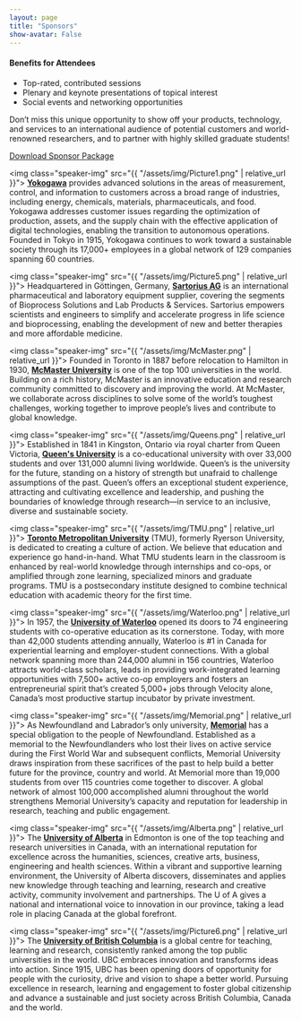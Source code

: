 ```yaml
---
layout: page
title: "Sponsors"
show-avatar: False
---
```


#### Benefits for Attendees
- Top-rated, contributed sessions
- Plenary and keynote presentations of topical interest
- Social events and networking opportunities

Don’t miss this unique opportunity to show off your products, technology, and services to an international audience of potential customers and world-renowned researchers, and to partner with highly skilled graduate students!

<div class="text-center">
  <a class="btn btn-warning btn-lg" href="./assets/docs/ADCHEM Sponsor Package Nov 17.pdf" role="button">Download Sponsor Package</a>
</div>



<img class="speaker-img" src="{{ "/assets/img/Picture1.png" | relative_url }}">
[**Yokogawa**](https://www.yokogawa.com/) provides advanced solutions in the areas of measurement, control, and information to customers across a broad range of industries, including energy, chemicals, materials, pharmaceuticals, and food. Yokogawa addresses customer issues regarding the optimization of production, assets, and the supply chain with the effective application of digital technologies, enabling the transition to autonomous operations.  Founded in Tokyo in 1915, Yokogawa continues to work toward a sustainable society through its 17,000+ employees in a global network of 129 companies spanning 60 countries.


<img class="speaker-img" src="{{ "/assets/img/Picture5.png" | relative_url }}">
Headquartered in Göttingen, Germany, [**Sartorius AG**](https://www.sartorius.com/en) is an international pharmaceutical and laboratory equipment supplier, covering the segments of Bioprocess Solutions and Lab Products & Services. Sartorius empowers scientists and engineers to simplify and accelerate progress in life science and bioprocessing, enabling the development of new and better therapies and more affordable medicine.


<img class="speaker-img" src="{{ "/assets/img/McMaster.png" | relative_url }}">
Founded in Toronto in 1887 before relocation to Hamilton in 1930, [**McMaster University**](https://www.mcmaster.ca/) is one of the top 100 universities in the world. Building on a rich history, McMaster is an innovative education and research community committed to discovery and improving the world. At McMaster, we collaborate across disciplines to solve some of the world’s toughest challenges, working together to improve people’s lives and contribute to global knowledge.


<img class="speaker-img" src="{{ "/assets/img/Queens.png" | relative_url }}">
Established in 1841 in Kingston, Ontario via royal charter from Queen Victoria, [**Queen's University**](https://www.queensu.ca/) is a co-educational university with over 33,000 students and over 131,000 alumni living worldwide. Queen’s is the university for the future, standing on a history of strength but unafraid to challenge assumptions of the past. Queen’s offers an exceptional student experience, attracting and cultivating excellence and leadership, and pushing the boundaries of knowledge through research—in service to an inclusive, diverse and sustainable society.


<img class="speaker-img" src="{{ "/assets/img/TMU.png" | relative_url }}">
[**Toronto Metropolitan University**](https://www.torontomu.ca/) (TMU), formerly Ryerson University, is dedicated to creating a culture of action. We believe that education and experience go hand-in-hand. What TMU students learn in the classroom is enhanced by real-world knowledge through internships and co-ops, or amplified through zone learning, specialized minors and graduate programs. TMU is a postsecondary institute designed to combine technical education with academic theory for the first time.


<img class="speaker-img" src="{{ "/assets/img/Waterloo.png" | relative_url }}">
In 1957, the [**University of Waterloo**](https://uwaterloo.ca/) opened its doors to 74 engineering students with co-operative education as its cornerstone. Today, with more than 42,000 students attending annually, Waterloo is #1 in Canada for experiential learning and employer-student connections.  With a global network spanning more than 244,000 alumni in 156 countries, Waterloo attracts world-class scholars, leads in providing work-integrated learning opportunities with 7,500+ active co-op employers and fosters an entrepreneurial spirit that’s created 5,000+ jobs through Velocity alone, Canada’s most productive startup incubator by private investment.


<img class="speaker-img" src="{{ "/assets/img/Memorial.png" | relative_url }}">
As Newfoundland and Labrador’s only university, [**Memorial**](https://www.mun.ca/) has a special obligation to the people of Newfoundland. Established as a memorial to the Newfoundlanders who lost their lives on active service during the First World War and subsequent conflicts, Memorial University draws inspiration from these sacrifices of the past to help build a better future for the province, country and world. At Memorial more than 19,000 students from over 115 countries come together to discover. A global network of almost 100,000 accomplished alumni throughout the world strengthens Memorial University’s capacity and reputation for leadership in research, teaching and public engagement.


<img class="speaker-img" src="{{ "/assets/img/Alberta.png" | relative_url }}">
The [**University of Alberta**](https://www.ualberta.ca/index.html) in Edmonton is one of the top teaching and research universities in Canada, with an international reputation for excellence across the humanities, sciences, creative arts, business, engineering and health sciences. Within a vibrant and supportive learning environment, the University of Alberta discovers, disseminates and applies new knowledge through teaching and learning, research and creative activity, community involvement and partnerships. The U of A gives a national and international voice to innovation in our province, taking a lead role in placing Canada at the global forefront.


<img class="speaker-img" src="{{ "/assets/img/Picture6.png" | relative_url }}">
The [**University of British Columbia**](https://www.ubc.ca/) is a global centre for teaching, learning and research, consistently ranked among the top public universities in the world. UBC embraces innovation and transforms ideas into action. Since 1915, UBC has been opening doors of opportunity for people with the curiosity, drive and vision to shape a better world. Pursuing excellence in research, learning and engagement to foster global citizenship and advance a sustainable and just society across British Columbia, Canada and the world.


